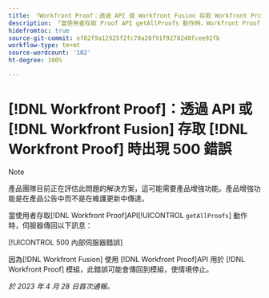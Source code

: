 ```yaml
---
title: 「Workfront Proof：透過 API 或 Workfront Fusion 存取 Workfront Proof 時出現 500 錯誤」
description: 「當使用者存取 Proof API getAllProofs 動作時，Workfront Proof 伺服器傳回訊息：500 內部伺服器錯誤」
hidefromtoc: true
source-git-commit: ef82f9a12925f2fc70a20f91f9278240fcee92fb
workflow-type: tm+mt
source-wordcount: '102'
ht-degree: 100%

---
```



# [!DNL Workfront Proof]：透過 API 或 [!DNL Workfront Fusion] 存取 [!DNL Workfront Proof] 時出現 500 錯誤

>[!NOTE]
>
>產品團隊目前正在評估此問題的解決方案，這可能需要產品增強功能。產品增強功能是在產品公告中而不是在維護更新中傳達。

<!--This article is on Proof and Fusion TOCs-->

當使用者存取[!DNL Workfront Proof]API[!UICONTROL `getAllProofs`] 動作時，伺服器傳回以下訊息：

[!UICONTROL 500 內部伺服器錯誤]

因為[!DNL Workfront Fusion] 使用 [!DNL Workfront Proof]API 用於 [!DNL Workfront Proof] 模組，此錯誤可能會傳回到模組，使情境停止。

_於 2023 年 4 月 28 日首次通報。_

